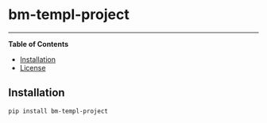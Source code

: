# bm-templ-project

---

**Table of Contents**

- [Installation](#installation)
- [License](#license)

## Installation

```console
pip install bm-templ-project
```
